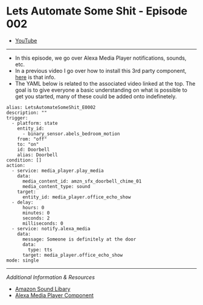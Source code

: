 # Lets Automate Some Shit - Episode 002
- [YouTube]()

___
- In this episode, we go over Alexa Media Player notifications, sounds, etc.
- In a previous video I go over how to install this 3rd party component, [here](https://github.com/Steven-D-Morgan/Morgans_Modifications/blob/main/Home%20Assistant/CustomComponents_Alexa.md) is that info.
- The YAML below is related to the associated video linked at the top. The goal is to give everyone a basic understanding on what is possible to get you started, many of these could be added onto indefinetely. 
```
alias: LetsAutomateSomeShit_E0002
description: ""
trigger:
  - platform: state
    entity_id:
      - binary_sensor.abels_bedroom_motion
    from: "off"
    to: "on"
    id: Doorbell
    alias: Doorbell
condition: []
action:
  - service: media_player.play_media
    data:
      media_content_id: amzn_sfx_doorbell_chime_01
      media_content_type: sound
    target:
      entity_id: media_player.office_echo_show
  - delay:
      hours: 0
      minutes: 0
      seconds: 2
      milliseconds: 0
  - service: notify.alexa_media
    data:
      message: Someone is definitely at the door
      data:
        type: tts
      target: media_player.office_echo_show
mode: single

```

___
*Additional Information & Resources*
- [Amazon Sound Libary](https://developer.amazon.com/en-US/docs/alexa/custom-skills/ask-soundlibrary.html)
- [Alexa Media Player Component](https://github.com/custom-components/alexa_media_player)
